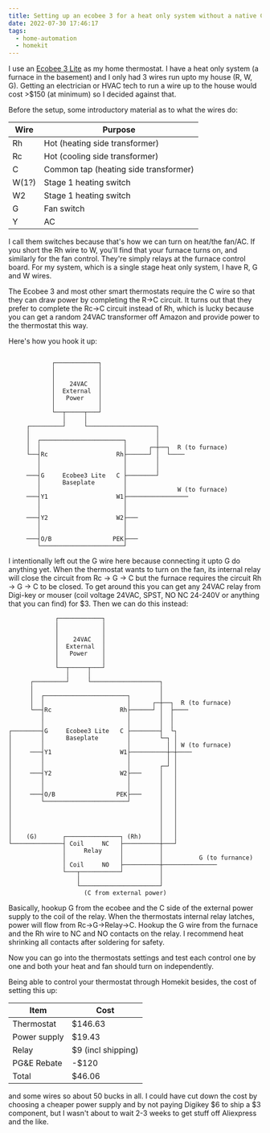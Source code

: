 ```yaml
---
title: Setting up an ecobee 3 for a heat only system without a native C wire
date: 2022-07-30 17:46:17
tags:
  - home-automation
  - homekit
---
```


I use an [Ecobee 3
Lite](https://www.ecobee.com/en-us/smart-thermostats/smart-wifi-thermostat/) as
my home thermostat. I have a heat only system (a furnace in the basement) and I
only had 3 wires run upto my house (R, W, G). Getting an electrician or HVAC
tech to run a wire up to the house would cost >$150 (at minimum) so I decided
against that.

Before the setup, some introductory material as to what the wires do:

| Wire  | Purpose                               |
|-------|---------------------------------------|
| Rh    | Hot (heating side transformer)        |
| Rc    | Hot (cooling side transformer)        |
| C     | Common tap (heating side transformer) |
| W(1?) | Stage 1 heating switch                |
| W2    | Stage 1 heating switch                |
| G     | Fan switch                            |
| Y     | AC                                    |

I call them switches because that's how we can turn on heat/the fan/AC. If you
short the Rh wire to W, you'll find that your furnace turns on, and similarly
for the fan control. They're simply relays at the furnace control board. For my
system, which is a single stage heat only system, I have R, G and W wires.

The Ecobee 3 and most other smart thermostats require the C wire so that they
can draw power by completing the R->C circuit. It turns out that they prefer to
complete the Rc->C circuit instead of Rh, which is lucky because you can get a
random 24VAC transformer off Amazon and provide power to the thermostat this
way.

Here's how you hook it up:

```

            ┌────────────┐
            │            │
            │            │
            │    24VAC   │
            │  External  │
            │   Power    │
            │            │
            └──┬─────┬───┘
               │     │
     ┌─────────┘     └───────────────────┐
     │                                   │
     │  ┌───────────────────────┐        │
     │  │                       │      ┌─┼──┐  R (to furnace)
     └──┤Rc                   Rh├──────┘ │  └────
        │                       │        │
        │                       │        │
     ───┤G     Ecobee3 Lite   C ├────────┘
        │      Baseplate        │
        │                       │              W (to furnace)
     ───┤Y1                   W1├─────────────────
        │                       │
        │                       │
     ───┤Y2                   W2├───
        │                       │
        │                       │
     ───┤O/B                 PEK├───
        └───────────────────────┘

```

I intentionally left out the G wire here because connecting it upto G do
anything yet. When the thermostat wants to turn on the fan, its internal relay
will close the circuit from Rc -> G -> C but the furnace requires the circuit Rh
-> G -> C to be closed. To get around this you can get any 24VAC relay from
Digi-key or mouser (coil voltage 24VAC, SPST, NO NC 24-240V or anything that you
can find) for $3. Then we can do this instead:

```
             ┌────────────┐
             │            │
             │            │
             │    24VAC   │
             │  External  │
             │   Power    │
             │            │
             └──┬─────┬───┘
                │     │
      ┌─────────┘     └───────────────────┐
      │                                   │
      │  ┌───────────────────────┐        │
      │  │                       │      ┌─┼──┐  R (to furnace)
      └──┤Rc                   Rh├──────┘ │  ├────
         │                       │        │  │
         │                       │        │  │
┌────────┤G     Ecobee3 Lite   C ├────────┤  └┐
│        │      Baseplate        │        └─┐ │
│        │                       │          │ │ W (to furnace)
│     ───┤Y1                   W1├──────────┼─┼────
│        │                       │          │ │
│        │                       │        ┌─┘ │
│     ───┤Y2                   W2├───     │   │
│        │                       │        │   │
│        │                       │        │   │
│     ───┤O/B                 PEK├───     │   │
│        └───────────────────────┘        │   │
│                                         │   │
│                                         │   │
│                                         │   │
│                                         │   │
│    (G)       ┌───────────────┐ (Rh)     │   │
└──────────────┤ Coil     NC   ├──────────┼───┘
               │     Relay     │          │
               │               │          │          G (to furnance)
               │ Coil     NO   ├──────────┼───────────────
               └───┬───────────┘          │
                   │                      │
                   └──────────────────────┘
                     (C from external power)
```

Basically, hookup G from the ecobee and the C side of the external power supply
to the coil of the relay. When the thermostats internal relay latches, power
will flow from Rc->G->Relay->C. Hookup the G wire from the furnace and the Rh
wire to NC and NO contacts on the relay. I recommend heat shrinking all contacts
after soldering for safety.

Now you can go into the thermostats settings and test each control one by one
and both your heat and fan should turn on independently.

Being able to control your thermostat through Homekit besides, the cost of
setting this up:

| Item         | Cost               |
|--------------|--------------------|
| Thermostat   | $146.63            |
| Power supply | $19.43             |
| Relay        | $9 (incl shipping) |
| PG&E Rebate  | -$120              |
| Total        | $46.06             |

and some wires so about 50 bucks in all. I could have cut down the cost by
choosing a cheaper power supply and by not paying Digikey $6 to ship a $3
component, but I wasn't about to wait 2-3 weeks to get stuff off Aliexpress and
the like.
